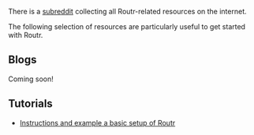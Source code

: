 There is a [subreddit](https://www.reddit.com/r/Routr/) collecting all Routr-related resources on the internet.

The following selection of resources are particularly useful to get started with Routr.

## Blogs

Coming soon!

## Tutorials

- [Instructions and example a basic setup of Routr](https://routr.io/docs/guides/basic-setup/)
